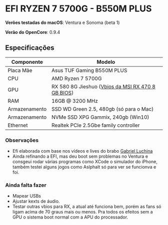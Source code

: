 # EFI RYZEN 7 5700G - B550M PLUS


**Verões testadas do macOS**: Ventura e Sonoma (beta 1)

**Verão do OpenCore**: 0.9.4

## Especificações

| **Componente** | **Modelo**                       |
| ------------- | --------------------------------------------------------------- |
| Placa Mãe     | Asus TUF Gaming B550M PLUS                                      |
| CPU           | AMD Ryzen 7 5700G                                               |
| GPU           | RX 580 8G Jieshuo ([Vbios da MSI RX 470 8 GB BIOS][vbios-gpu])  |
| RAM           | 16GB @ 3200 MHz                                                 |
| Armazenamento | SSD WD Green 2.5, 480gb (só para o Mac)                         |
| Armazenamento | NVMe SSD XPG Gammix, 240gb (Win10)                              |
| Ethernet      | Realtek PCIe 2.5Gbe family controller                           |

### Observações
- Efi elaborada com base nos vídeos e lives do brabo [Gabriel Luchina][universo-hackintosh]
- Ainda refinando a EFI, mas deu boot sem problemas no Ventura e consgeui rodar várias programas como XCode o simulador do iPhone, também testei alguns jogos como Aslphalt só para ver se funcionva e foi.

### Ainda falta fazer
- Mapear USBs
- Ajustar kexts de áudio.
- Testar outras vbios para RX, a atual até funciona bem, porém as fans só ligam acima de 70 graus mais ou menos. Pra todos os efeitos sem a GPU o sistema boot normal com a APU do processador.


[vbios-gpu]: https://www.techpowerup.com/vgabios/189348/msi-rx470-8192-161121
[universo-hackintosh]: https://www.youtube.com/channel/UCZl_huXnf8T4e0dHv5zdFlw
